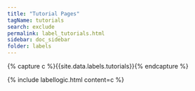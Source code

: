 ```yaml
---
title: "Tutorial Pages"
tagName: tutorials
search: exclude
permalink: label_tutorials.html
sidebar: doc_sidebar
folder: labels
---
```


{% capture c %}{{site.data.labels.tutorials}}{% endcapture %}

{% include labellogic.html content=c %}


